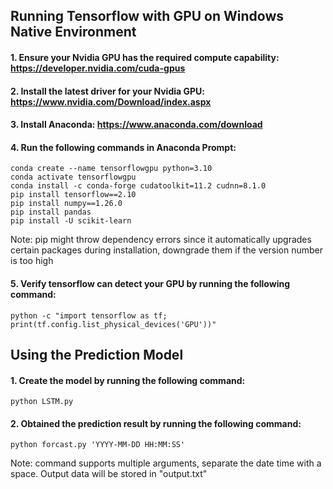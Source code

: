 ## Running Tensorflow with GPU on Windows Native Environment

#### 1. Ensure your Nvidia GPU has the required compute capability: https://developer.nvidia.com/cuda-gpus

#### 2. Install the latest driver for your Nvidia GPU: https://www.nvidia.com/Download/index.aspx

#### 3. Install Anaconda: https://www.anaconda.com/download

#### 4. Run the following commands in Anaconda Prompt:
```
conda create --name tensorflowgpu python=3.10
conda activate tensorflowgpu
conda install -c conda-forge cudatoolkit=11.2 cudnn=8.1.0
pip install tensorflow==2.10
pip install numpy==1.26.0
pip install pandas
pip install -U scikit-learn
```
Note: pip might throw dependency errors since it automatically upgrades certain packages during installation, downgrade them if the version number is too high

#### 5. Verify tensorflow can detect your GPU by running the following command:
```
python -c "import tensorflow as tf; print(tf.config.list_physical_devices('GPU'))"
```
## Using the Prediction Model

#### 1. Create the model by running the following command:
```
python LSTM.py
```
#### 2. Obtained the prediction result by running the following command:
```
python forcast.py 'YYYY-MM-DD HH:MM:SS'
```
Note: command supports multiple arguments, separate the date time with a space. Output data will be stored in "output.txt"

